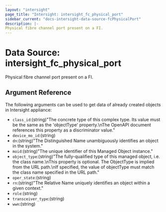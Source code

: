 ```yaml
---
layout: "intersight"
page_title: "Intersight: intersight_fc_physical_port"
sidebar_current: "docs-intersight-data-source-fcPhysicalPort"
description: |-
Physical fibre channel port present on a FI.
---
```


# Data Source: intersight_fc_physical_port
Physical fibre channel port present on a FI.
## Argument Reference
The following arguments can be used to get data of already created objects in Intersight appliance:
* `class_id`:(string)"The concrete type of this complex type. Its value must be the same as the 'objectType' property.\nThe OpenAPI document references this property as a discriminator value."
* `device_mo_id`:(string)
* `dn`:(string)"The Distinguished Name unambiguously identifies an object in the system."
* `moid`:(string)"The unique identifier of this Managed Object instance."
* `object_type`:(string)"The fully-qualified type of this managed object, i.e. the class name.\nThis property is optional. The ObjectType is implied from the URL path.\nIf specified, the value of objectType must match the class name specified in the URL path."
* `oper_state`:(string)
* `rn`:(string)"The Relative Name uniquely identifies an object within a given context."
* `role`:(string)
* `transceiver_type`:(string)
* `wwn`:(string)
